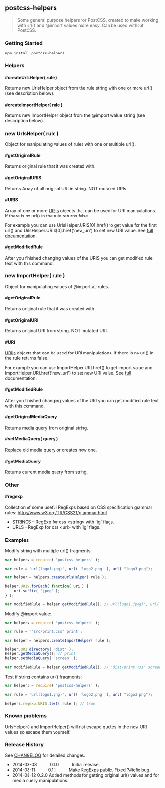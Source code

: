 ## postcss-helpers

> Some general purpose helpers for PostCSS, created to make working with url() and @import values more easy. Can be used without PostCSS.

### Getting Started


```shell
npm install postcss-helpers
```


### Helpers

#### #createUrlsHelper( rule )

Returns new UrlsHelper object from the rule string with one or more url() (see description below).

#### #createImportHelper( rule )

Returns new ImportHelper object from the @import walue string (see description below).


### new UrlsHelper( rule )

Object for manipulating values of rules with one or multiple url().

#### #getOriginalRule

Returns original rule that it was created with.

#### #getOriginalURIS

Returns Array of all original URI in string. NOT mutated URIs.

#### #URIS

Array of one or more [URIjs](http://medialize.github.io/URI.js/) objects that can be used for URI manipulations.  If there is no url() in the rule returns false.

For example you can use UrlsHelper.URIS[0].href() to get value for the first url() and UrlsHelper.URIS[0].href('new_uri') to set new URI value. See [full documentation](http://medialize.github.io/URI.js/docs.html).

#### #getModifiedRule

After you finished changing values of the URIS you can get modified rule text with this command.


### new ImportHelper( rule )

Object for manipulating values of @import at-rules.

#### #getOriginalRule

Returns original rule that it was created with.

#### #getOriginalURI

Returns original URI from string. NOT mutated URI.

#### #URI

[URIjs](http://medialize.github.io/URI.js/) objects that can be used for URI manipulations. If there is no url() in the rule returns false.

For example you can use ImportHelper.URI.href() to get import value and ImportHelper.URI.href('new_uri') to set new URI value. See [full documentation](http://medialize.github.io/URI.js/docs.html).

#### #getModifiedRule

After you finished changing values of the URI you can get modified rule text with this command.

#### #getOriginalMediaQuery

Returns media query from original string.

#### #setMediaQuery( query )

Replace old media query or creates new one.

#### #getMediaQuery

Returns current media query from string.


### Other

#### #regexp

Collection of some useful RegExps based on CSS specification grammar rules: http://www.w3.org/TR/CSS21/grammar.html

  - STRINGS – RegExp for css &lt;string&gt; with 'ig' flags.
  - URLS – RegExp for css &lt;uri&gt; with 'ig' flags.


### Examples

Modify string with multiple url() fragments:

```javascript
var helpers = require( 'postcss-helpers' );

var rule = 'url(logo1.png)', url( 'logo2.png' ), url( "logo3.png");

var helper = helpers.createUrlsHelper( rule );

helper.URIS.forEach( function( uri ) {
    uri.suffix( 'jpeg' );
} );

var modifiedRule = helper.getModifiedRule(); // url(logo1.jpeg)', url( 'logo2.jpeg' ), url( "logo3.jpeg")
```

Modify @import value:

```javascript
var helpers = require( 'postcss-helpers' );

var rule = '"src/print.css" print';

var helper = helpers.createImportHelper( rule );

helper.URI.directory( 'dist' );
helper.getMediaQuery(); // print
helper.setMediaQuery( 'screen' );

var modifiedRule = helper.getModifiedRule(); // "dist/print.css" screen
```

Test if string contains url() fragments:

```javascript
var helpers = require( 'postcss-helpers' );

var rule = 'url(logo1.png)', url( 'logo2.png' ), url( "logo3.png");

helpers.regexp.URIS.test( rule ); // true
```


### Known problems

UrlsHelper() and ImportHelper() will not escape quotes in the new URI values so escape them yourself.


### Release History

See [CHANGELOG](/CHANGELOG) for detailed changes.

 * 2014-08-08   0.1.0   Initial release.
 * 2014-08-11   0.1.1   Make RegExps public. Fixed ?#iefix bug.
 * 2014-08-12   0.2.0   Added methods for getting original url() values and for media query manipulations.
